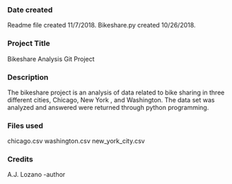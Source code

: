 ### Date created
Readme file created 11/7/2018.  Bikeshare.py created 10/26/2018.

### Project Title
Bikeshare Analysis Git Project

### Description
The bikeshare project is an analysis of data related to bike sharing in three different cities, Chicago, New York , and Washington.  The data set was analyzed and answered were returned through python programming.

### Files used
chicago.csv
washington.csv
new_york_city.csv

### Credits
A.J. Lozano -author
